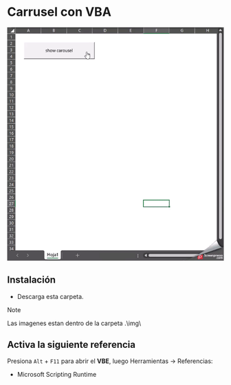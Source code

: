 # Carrusel con VBA

![git demo carrusel](./gif/2024-04-12_15h49_21.gif)


## Instalación

- Descarga esta carpeta.

>[!NOTE]
> Las imagenes estan dentro de la carpeta .\img\

## Activa la siguiente referencia

Presiona `Alt` + `F11` para abrir el **VBE**, luego Herramientas -> Referencias:

- Microsoft Scripting Runtime
